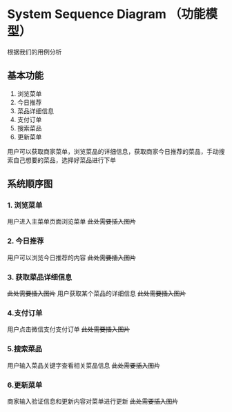 ﻿# System Sequence Diagram （功能模型）根据我们的用例分析## 基本功能1. 浏览菜单2. 今日推荐3. 菜品详细信息4. 支付订单5. 搜索菜品6. 更新菜单用户可以获取商家菜单，浏览菜品的详细信息，获取商家今日推荐的菜品，手动搜索自己想要的菜品，选择好菜品进行下单## 系统顺序图### 1. 浏览菜单用户进入主菜单页面浏览菜单~~此处需要插入图片~~### 2. 今日推荐用户可以浏览今日推荐的内容~~此处需要插入图片~~### 3. 获取菜品详细信息~~此处需要插入图片~~用户获取某个菜品的详细信息~~此处需要插入图片~~### 4.支付订单用户点击微信支付支付订单~~此处需要插入图片~~### 5.搜索菜品用户输入菜品关键字查看相关菜品信息~~此处需要插入图片~~### 6.更新菜单商家输入验证信息和更新内容对菜单进行更新~~此处需要插入图片~~